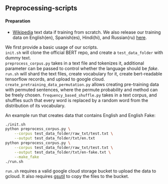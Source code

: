 ## Preprocessing-scripts
#### Preparation
- [Wikipedia](https://dumps.wikimedia.org/) text data if training from scratch. We also release our training data on English(en), Spanish(es), Hindi(hi), and Russian(ru) [here](../data.json).

We first provide a basic usage of our scripts.  
``init.sh`` will clone the official BERT repo, and create a ``test_data_folder`` with dummy text.  
``preprocess_corpus.py`` takes in a text file and tokenizes it, additional parameter can be passed to control whether
the language should be *fake*.  
``run.sh`` will shard the text files, create vocabulary for it, create bert-readable tensorflow records, and upload to google cloud.  
``create_pretraining_data_permutation.py`` allows creating pre-training data with permuted sentences, where the permute probability and method can be freely chosen.
``frequency_based_shuffle.py`` takes in a text corpus, and shuffles such that every word is replaced by a random word from the distribution of its vocabulary.

An example run that creates data that contains English and English Fake:
```bash
./init.sh
python preprocess_corpus.py \
    --corpus test_data_folder/raw_txt/test.txt \
    --output test_data_folder/txt/en.txt
python preprocess_corpus.py \
    --corpus test_data_folder/raw_txt/test.txt \
    --output test_data_folder/txt/en-fake.txt \
    --make_fake
./run.sh
```

``run.sh`` requires a valid google cloud storage bucket to upload the data to gcloud. 
It also requires [gsutil](https://cloud.google.com/storage/docs/gsutil_install) to copy the files to the bucket.
